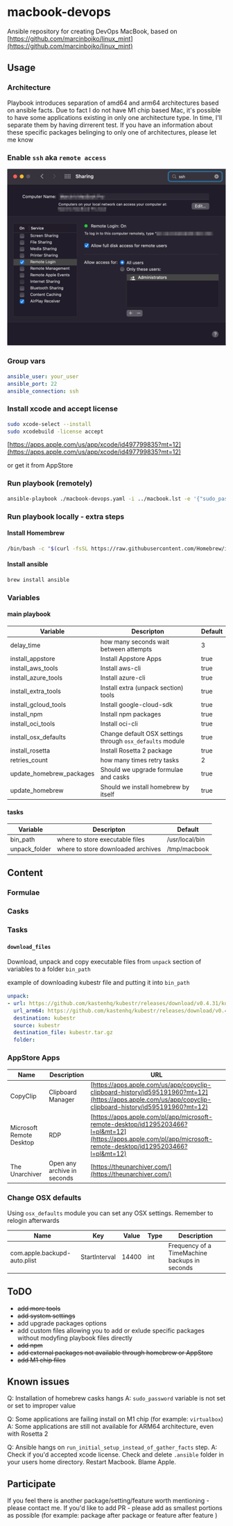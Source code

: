 # macbook-devops

Ansible repository for creating DevOps MacBook, based on [https://github.com/marcinbojko/linux_mint](https://github.com/marcinbojko/linux_mint)

## Usage

### Architecture

Playbook introduces separation of amd64 and arm64 architectures based on ansible facts. Due to fact I do not have M1 chip based Mac, it's possible to have some applications existing in only one architecture type.
In time, I'll separate them by having dirrerent test. If you have an information about these specific packages belinging to only one of architectures, please let me know

### Enable `ssh` aka `remote access`

![ssh](./images/ssh.png)

### Group vars

```yaml
ansible_user: your_user
ansible_port: 22
ansible_connection: ssh
```

### Install xcode and accept license

```bash
sudo xcode-select --install
sudo xcodebuild -license accept
```

[https://apps.apple.com/us/app/xcode/id497799835?mt=12](https://apps.apple.com/us/app/xcode/id497799835?mt=12)

or get it from AppStore

### Run playbook (remotely)

```bash
ansible-playbook ./macbook-devops.yaml -i ../macbook.lst -e '{"sudo_password": "your_user_password"}'
```

### Run playbook locally - extra steps

#### Install Homembrew

```bash
/bin/bash -c "$(curl -fsSL https://raw.githubusercontent.com/Homebrew/install/HEAD/install.sh)"
```

#### Install ansible

```bash
brew install ansible
```

### Variables

#### main playbook

|Variable|Descripton|Default|
|--------|----------|-------|
|delay_time|how many seconds wait between attempts|3|
|install_appstore|Install Appstore Apps|true|
|install_aws_tools|Install aws-cli|true|
|install_azure_tools|Install azure-cli|true|
|install_extra_tools|Install extra (unpack section) tools|true|
|install_gcloud_tools|Install google-cloud-sdk|true|
|install_npm|Install npm packages|true|
|install_oci_tools|Install oci-cli|true|
|install_osx_defaults|Change default OSX settings through `osx_defaults` module|true|
|install_rosetta|Install Rosetta 2 package|true|
|retries_count|how many times retry tasks|2|
|update_homebrew_packages|Should we upgrade formulae and casks|true|
|update_homebrew|Should we install homebrew by itself|true|

#### tasks

|Variable|Descripton|Default|
|--------|----------|-------|
|bin_path|where to store executable files| /usr/local/bin|
|unpack_folder|where to store downloaded archives| /tmp/macbook|

## Content

### Formulae

### Casks

### Tasks

#### `download_files`

Download, unpack and copy executable files from `unpack` section of variables to a folder `bin_path`

example of downloading kubestr file and putting it into `bin_path`

```yaml
unpack:
- url: https://github.com/kastenhq/kubestr/releases/download/v0.4.31/kubestr_0.4.31_MacOS_amd64.tar.gz
  url_arm64: https://github.com/kastenhq/kubestr/releases/download/v0.4.31/kubestr_0.4.31_MacOS_arm64.tar.gz
  destination: kubestr
  source: kubestr
  destination_file: kubestr.tar.gz
  folder:
```

### AppStore Apps

|Name|Description|URL|
|----|-----------|---|
|CopyClip|Clipboard Manager|[https://apps.apple.com/us/app/copyclip-clipboard-history/id595191960?mt=12](https://apps.apple.com/us/app/copyclip-clipboard-history/id595191960?mt=12)|
|Microsoft Remote Desktop|RDP|[https://apps.apple.com/pl/app/microsoft-remote-desktop/id1295203466?l=pl&mt=12](https://apps.apple.com/pl/app/microsoft-remote-desktop/id1295203466?l=pl&mt=12)|
|The Unarchiver|Open any archive in seconds|[https://theunarchiver.com/](https://theunarchiver.com/)|

### Change OSX defaults

Using `osx_defaults` module you can set any OSX settings. Remember to relogin afterwards

|Name|Key|Value|Type|Description|
|----|---|-----|----|-----------|
|com.apple.backupd-auto.plist|StartInterval|14400|int|Frequency of a TimeMachine backups in seconds|

## ToDO

* ~~add more tools~~
* ~~add system settings~~
* add upgrade packages options
* add custom files allowing you to add or exlude specific packages without modyfing playbook files directly
* ~~add npm~~
* ~~add external packages not available through homebrew or AppStore~~
* ~~add M1 chip files~~

## Known issues

Q: Installation of homebrew casks hangs
A: `sudo_password` variable is not set or set to improper value

Q: Some applications are failing install on M1 chip (for example: `virtualbox`)
A: Some applications are still not available for ARM64 architecture, even with Rosetta 2

Q: Ansible hangs on `run_initial_setup_instead_of_gather_facts` step.
A: Check if you'd accepted xcode license. Check and delete `.ansible` folder in your users home directory. Restart Macbook. Blame Apple.

## Participate

If you feel there is another package/setting/feature worth mentioning - please contact me. If you'd like to add PR - please add as smallest portions as possible (for example: package after package or feature after feature )
